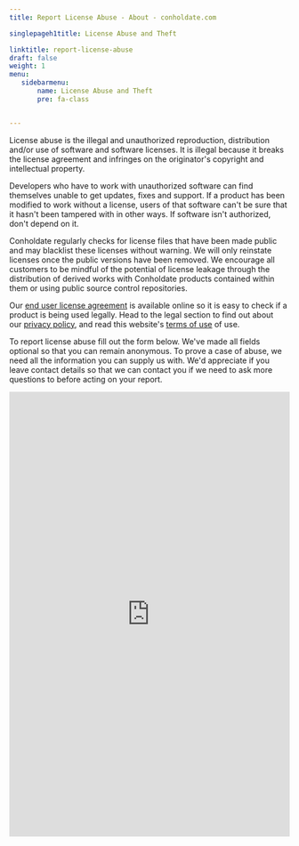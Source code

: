 ```yaml
---
title: Report License Abuse - About - conholdate.com

singlepageh1title: License Abuse and Theft

linktitle: report-license-abuse
draft: false
weight: 1
menu:
   sidebarmenu: 
       name: License Abuse and Theft
       pre: fa-class


---
```



<div class="box1">
<p>License abuse is the illegal and unauthorized reproduction, distribution and/or use of software and software licenses. It is illegal because it breaks the license agreement and infringes on the originator's copyright and intellectual property.</p>
<p>Developers who have to work with unauthorized software can find themselves unable to get updates, fixes and support. If a product has been modified to work without a license, users of that software can't be sure that it hasn't been tampered with in other ways. If software isn't authorized, don't depend on it.</p>
<p>Conholdate regularly checks for license files that have been made public and may blacklist these licenses without warning. We will only reinstate licenses once the public versions have been removed. We encourage all customers to be mindful of the potential of license leakage through the distribution of derived works with Conholdate products contained within them or using public source control repositories.</p>
<p>Our <a href="/legal/eula" rel="alternate">end user license agreement</a> is available online so it is easy to check if a product is being used legally. Head to the legal section to find out about our <a href="/legal/privacy-policy" rel="alternate">privacy policy</a>, and read this website's <a href="/legal/terms-of-use" rel="alternate">terms of use</a> of use.</p>
<p>To report license abuse fill out the form below. We've made all fields optional so that you can remain anonymous. To prove a case of abuse, we need all the information you can supply us with. We'd appreciate if you leave contact details so that we can contact you if we need to ask more questions to before acting on your report.</p>
<iframe src="https://form.conholdate.com/f/embed/5bacc819db58960eb40db088" width="100%" height="800px" frameborder="0" scrolling="no"></iframe></div>
<div class="box1">
<p> </p>
</div>
